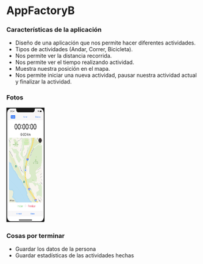 # AppFactoryB

### Características de la aplicación

- Diseño de una aplicación que nos permite hacer diferentes actividades.
- Tipos de actividades (Andar, Correr, Bicicleta).
- Nos permite ver la distancia recorrida.
- Nos permite ver el tiempo realizando actividad.
- Muestra nuestra posición en el mapa.
- Nos permite iniciar una nueva actividad, pausar nuestra actividad actual y finalizar la actividad.

### Fotos

<img src="app.png" alt="Smiley face" height="300" width="100">

### Cosas por terminar

- Guardar los datos de la persona
- Guardar estadísticas de las actividades hechas
